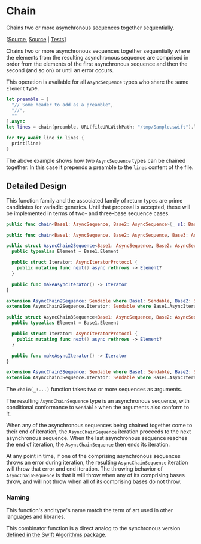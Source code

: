 # Chain

Chains two or more asynchronous sequences together sequentially.

[[Source](https://github.com/apple/swift-async-algorithms/blob/main/Sources/AsyncAlgorithms/AsyncChain2Sequence.swift), [Source](https://github.com/apple/swift-async-algorithms/blob/main/Sources/AsyncAlgorithms/AsyncChain3Sequence.swift) | 
[Tests](https://github.com/apple/swift-async-algorithms/blob/main/Tests/AsyncAlgorithmsTests/TestChain.swift)]

Chains two or more asynchronous sequences together sequentially where the elements from the resulting asynchronous sequence are comprised in order from the elements of the first asynchronous sequence and then the second (and so on) or until an error occurs.

This operation is available for all `AsyncSequence` types who share the same `Element` type.

```swift
let preamble = [
  "// Some header to add as a preamble",
  "//",
  ""
].async
let lines = chain(preamble, URL(fileURLWithPath: "/tmp/Sample.swift").lines)

for try await line in lines {
  print(line)
}
```

The above example shows how two `AsyncSequence` types can be chained together. In this case it prepends a preamble to the `lines` content of the file. 

## Detailed Design

This function family and the associated family of return types are prime candidates for variadic generics. Until that proposal is accepted, these will be implemented in terms of two- and three-base sequence cases.

```swift
public func chain<Base1: AsyncSequence, Base2: AsyncSequence>(_ s1: Base1, _ s2: Base2) -> AsyncChain2Sequence<Base1, Base2> where Base1.Element == Base2.Element

public func chain<Base1: AsyncSequence, Base2: AsyncSequence, Base3: AsyncSequence>(_ s1: Base1, _ s2: Base2, _ s3: Base3) -> AsyncChain3Sequence<Base1, Base2, Base3>

public struct AsyncChain2Sequence<Base1: AsyncSequence, Base2: AsyncSequence> where Base1.Element == Base2.Element {
  public typealias Element = Base1.Element

  public struct Iterator: AsyncIteratorProtocol {
    public mutating func next() async rethrows -> Element?
  }

  public func makeAsyncIterator() -> Iterator
}

extension AsyncChain2Sequence: Sendable where Base1: Sendable, Base2: Sendable { }
extension AsyncChain2Sequence.Iterator: Sendable where Base1.AsyncIterator: Sendable, Base2.AsyncIterator: Sendable { }

public struct AsyncChain3Sequence<Base1: AsyncSequence, Base2: AsyncSequence, Base3: AsyncSequence> where Base1.Element == Base2.Element, Base1.Element == Base3.Element {
  public typealias Element = Base1.Element

  public struct Iterator: AsyncIteratorProtocol {
    public mutating func next() async rethrows -> Element?
  }

  public func makeAsyncIterator() -> Iterator
}

extension AsyncChain3Sequence: Sendable where Base1: Sendable, Base2: Sendable, Base3: Sendable { }
extension AsyncChain3Sequence.Iterator: Sendable where Base1.AsyncIterator: Sendable, Base2.AsyncIterator: Sendable, Base3.AsyncIterator: Sendable { }
```

The `chain(_:...)` function takes two or more sequences as arguments.

The resulting `AsyncChainSequence` type is an asynchronous sequence, with conditional conformance to `Sendable` when the arguments also conform to it.

When any of the asynchronous sequences being chained together come to their end of iteration, the `AsyncChainSequence` iteration proceeds to the next asynchronous sequence. When the last asynchronous sequence reaches the end of iteration, the `AsyncChainSequence` then ends its iteration. 

At any point in time, if one of the comprising asynchronous sequences throws an error during iteration, the resulting `AsyncChainSequence` iteration will throw that error and end iteration. The throwing behavior of `AsyncChainSequence` is that it will throw when any of its comprising bases throw, and will not throw when all of its comprising bases do not throw.

### Naming

This function's and type's name match the term of art used in other languages and libraries.

This combinator function is a direct analog to the synchronous version [defined in the Swift Algorithms package](https://github.com/apple/swift-algorithms/blob/main/Guides/Chain.md).
